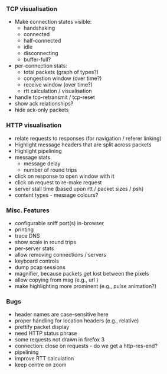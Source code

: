 ### TCP visualisation

- Make connection states visible:
  - handshaking
  - connected
  - half-connected
  - idle
  - disconnecting
  - buffer-full?
- per-connection stats:
  - total packets (graph of types?)
  - congestion window (over time?)
  - receive window (over time?)
  - rtt calculation / visualisation
- handle tcp-retransmit / tcp-reset
- show ack relationships?
- hide ack-only packets

### HTTP visualisation

- relate requests to responses (for navigation / referer linking)
- Highlight message headers that are split across packets
- Highlight pipelining
- message stats
  - message delay
  - number of round trips
- click on response to open window with it
- click on request to re-make request
- server stall time (based upon rtt / packet sizes / psh)
- content types - message colours?

### Misc. Features

- configurable sniff port(s) in-browser
- printing
- trace DNS
- show scale in round trips
- per-server stats
- allow removing connections / servers
- keyboard controls
- dump pcap sessions
- magnifier, because packets get lost between the pixels
- allow copying from msg (e.g., url )
- make highlighting more prominent (e.g., pulse animation?)

### Bugs

- header names are case-sensitive here
- proper handling for location headers (e.g., relative)
- prettify packet display
- need HTTP status phrase
- some requests not drawn in firefox 3
- connection: close on requests - do we get a http-res-end?
- pipelining
- improve RTT calculation
- keep centre on zoom